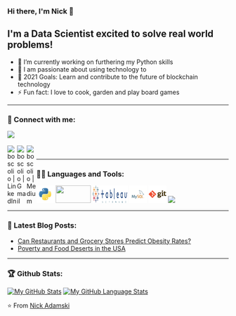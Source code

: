 ### Hi there, I'm Nick 👋


## I'm a Data Scientist excited to solve real world problems!
- 🔭 I’m currently working on furthering my Python skills
- 🌱 I am passionate about using technology to 
- 🥅 2021 Goals: Learn and contribute to the future of blockchain technology
- ⚡ Fun fact: I love to cook, garden and play board games

---


### 🤝 Connect with me:
![](https://komarev.com/ghpvc/?username=boscolio&color=7957d5)

[<img align="left" alt="boscolio | LinkedIn" width="22px" src="https://cdn.jsdelivr.net/npm/simple-icons@v3/icons/linkedin.svg"/>][linkedin]

[<img align="left" alt="boscolio | Gmail" width="22px" src="https://cdn.jsdelivr.net/npm/simple-icons@v3/icons/gmail.svg"/>][gmail]

[<img align="left" alt="boscolio | Medium" width="22px" src="https://cdn.jsdelivr.net/npm/simple-icons@v3/icons/medium.svg"/>][medium]

<br>

---

### 👨‍💻 Languages and Tools:
<code><img height="40" src="https://raw.githubusercontent.com/github/explore/80688e429a7d4ef2fca1e82350fe8e3517d3494d/topics/python/python.png"></code>
<code><img height="40" width="80" src="https://jupyter.org/assets/nav_logo.svg"></code>
<code><img height="40" width="80" src="https://raw.githubusercontent.com/logo/Tableau/master/images/logo.svg"></code>
<code><img height="40" src="https://raw.githubusercontent.com/github/explore/80688e429a7d4ef2fca1e82350fe8e3517d3494d/topics/mysql/mysql.png"></code>
<code><img height="40" src="https://raw.githubusercontent.com/github/explore/80688e429a7d4ef2fca1e82350fe8e3517d3494d/topics/git/git.png"></code>
<code><img height="40" src="https://cdn.jsdelivr.net/npm/programming-languages-logos@0.0.3/src/html/html_128x128.png"></code>
<br>

---

### 📘 Latest Blog Posts:
- [Can Restaurants and Grocery Stores Predict Obesity Rates?](https://medium.com/@nickrules/can-restaurants-and-grocery-stores-predict-obesity-3aad42ff2931)
- [Poverty and Food Deserts in the USA](https://medium.com/@nickrules/poverty-and-food-deserts-in-the-u-s-a-182f84393ff5)

---

### 🏆 Github Stats:

[![My GitHub Stats](https://github-readme-stats.vercel.app/api/?username=boscolio&count_private=true&theme=tokyonight&showicons=true)]()
[![My GitHub Language Stats](https://github-readme-stats.vercel.app/api/top-langs/?username=boscolio&langs_count=5&theme=tokyonight)]()


[linkedin]: https://www.linkedin.com/in/nick-adamski/
[gmail]: mailto:nicholas.adamski@gmail.com
[medium]: https://medium.com/@nickrules

⭐️ From [Nick Adamski](https://github.com/boscolio)